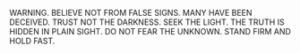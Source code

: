 WARNING. BELIEVE NOT FROM FALSE SIGNS. MANY HAVE BEEN DECEIVED. 
TRUST NOT THE DARKNESS. SEEK THE LIGHT. 
THE TRUTH IS HIDDEN IN PLAIN SIGHT.
DO NOT FEAR THE UNKNOWN. 
STAND FIRM AND HOLD FAST.

